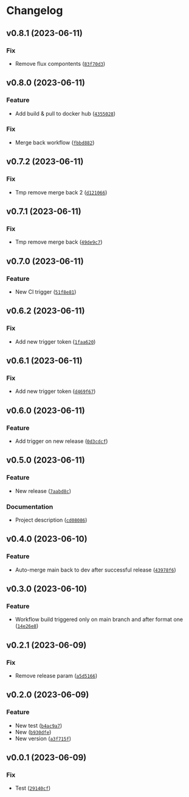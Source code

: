 # Changelog

<!--next-version-placeholder-->

## v0.8.1 (2023-06-11)

### Fix

* Remove flux compontents ([`83f70d3`](https://github.com/Nelsi11120/tinta/commit/83f70d327de30b35d3274fd90ee895d27f8edb02))

## v0.8.0 (2023-06-11)

### Feature

* Add build & pull to docker hub ([`4355028`](https://github.com/Nelsi11120/tinta/commit/435502846bcfc4dbc9b360c4727670d099ea12a3))

### Fix

* Merge back workflow ([`fbbd882`](https://github.com/Nelsi11120/tinta/commit/fbbd882374c359c375567589a645a14ce5a45cd2))

## v0.7.2 (2023-06-11)

### Fix

* Tmp remove merge back 2 ([`d121066`](https://github.com/Nelsi11120/tinta/commit/d12106603fad8334607ed0fc0673d669a09bc2ff))

## v0.7.1 (2023-06-11)

### Fix

* Tmp remove merge back ([`49de9c7`](https://github.com/Nelsi11120/tinta/commit/49de9c70498b0cf6857a2269e5dfb3acc576001c))

## v0.7.0 (2023-06-11)

### Feature

* New CI trigger ([`51f8e81`](https://github.com/Nelsi11120/tinta/commit/51f8e81a2c85178c7f8bc313c07f238098b90110))

## v0.6.2 (2023-06-11)

### Fix

* Add new trigger token ([`1faa620`](https://github.com/Nelsi11120/tinta/commit/1faa620472fc694e0da5aa61d30e1d565b0729cc))

## v0.6.1 (2023-06-11)

### Fix

* Add new trigger token ([`d469f67`](https://github.com/Nelsi11120/tinta/commit/d469f6782f836ec0c3a85a1b2447cc5b6ac5d1d9))

## v0.6.0 (2023-06-11)

### Feature

* Add trigger on new release ([`0d3cdcf`](https://github.com/Nelsi11120/tinta/commit/0d3cdcfee06eb11ce24887f807bf3e77b564ce5c))

## v0.5.0 (2023-06-11)

### Feature

* New release ([`7aabd8c`](https://github.com/Nelsi11120/tinta/commit/7aabd8c7ebf0dd59f2c811f8e59c0db59fa6d8af))

### Documentation

* Project description ([`cd08086`](https://github.com/Nelsi11120/tinta/commit/cd08086d642b46f33d243e1b280718d21f0b7a2c))

## v0.4.0 (2023-06-10)

### Feature

* Auto-merge main back to dev after successful release ([`43978f6`](https://github.com/Nelsi11120/tinta/commit/43978f687168f97e927b0c5bdf1ac315b03a5dad))

## v0.3.0 (2023-06-10)

### Feature

* Workflow build triggered only on main branch and after format one ([`14e26e8`](https://github.com/Nelsi11120/tinta/commit/14e26e814df1e9bbffb17c31bb18abc104b0e926))

## v0.2.1 (2023-06-09)

### Fix

* Remove release param ([`a5d5166`](https://github.com/Nelsi11120/tinta/commit/a5d5166ca0f33b2483f4a7ffa56771895ff7c49d))

## v0.2.0 (2023-06-09)

### Feature

* New test ([`b4ac9a7`](https://github.com/Nelsi11120/tinta/commit/b4ac9a748ba1c15c8f148b60a378f696b8a6d125))
* New ([`b930dfe`](https://github.com/Nelsi11120/tinta/commit/b930dfee8a15c778bd02742b810bfe5cf1c59130))
* New version ([`a3f715f`](https://github.com/Nelsi11120/tinta/commit/a3f715f95ab083a05eaa3f8dc11ea2e532e3def2))

## v0.0.1 (2023-06-09)

### Fix

* Test ([`29140cf`](https://github.com/Nelsi11120/tinta/commit/29140cf42587e1274f7010a95f78211f7bc297f5))
